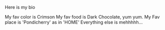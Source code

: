 Here is my bio

My fav color is Crimson
My fav food is Dark Chocolate, yum yum.
My Fav place is 'Pondicherry' as in 'HOME'
Everything else is mehhhhh...
